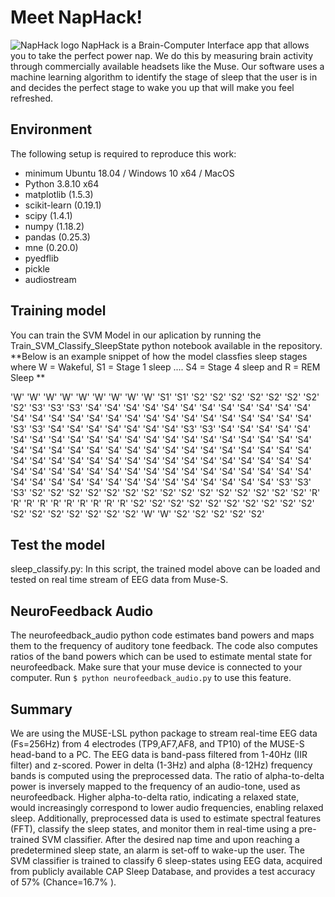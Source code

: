 # Meet NapHack!
![NapHack logo](https://github.com/napHack/frontend/blob/start/logo_naphack_blue.png?raw=true)
NapHack is a Brain-Computer Interface app that allows you to take the perfect power nap.
We do this by measuring brain activity through commercially available headsets like the Muse. 
Our software uses a machine learning algorithm to identify the stage of sleep that the user is in and decides the perfect stage to wake you up that will make you feel refreshed.

## Environment ##
The following setup is required to reproduce this work:

- minimum Ubuntu 18.04 / Windows 10 x64 / MacOS
- Python 3.8.10 x64
- matplotlib (1.5.3)
- scikit-learn (0.19.1)
- scipy (1.4.1)
- numpy (1.18.2)
- pandas (0.25.3)
- mne (0.20.0)
- pyedflib
- pickle
- audiostream

## Training model ##
You can train the SVM Model in our aplication by running the Train_SVM_Classify_SleepState python notebook available in the repository.
**Below is an example snippet of how the model classfies sleep stages where W = Wakeful, S1 = Stage 1 sleep .... S4 = Stage 4 sleep and R = REM Sleep **

 'W' 'W' 'W' 'W' 'W' 'W' 'W' 'W' 'W' 'S1' 'S1' 'S2' 'S2' 'S2' 'S2' 'S2'
 'S2' 'S2' 'S2' 'S3' 'S3' 'S3' 'S4' 'S4' 'S4' 'S4' 'S4' 'S4' 'S4' 'S4'
 'S4' 'S4' 'S4' 'S4' 'S4' 'S4' 'S4' 'S4' 'S4' 'S4' 'S4' 'S4' 'S4' 'S4'
 'S4' 'S4' 'S4' 'S4' 'S4' 'S4' 'S3' 'S3' 'S4' 'S4' 'S4' 'S4' 'S4' 'S4'
 'S4' 'S3' 'S3' 'S4' 'S4' 'S4' 'S4' 'S4' 'S4' 'S4' 'S4' 'S4' 'S4' 'S4'
 'S4' 'S4' 'S4' 'S4' 'S4' 'S4' 'S4' 'S4' 'S4' 'S4' 'S4' 'S4' 'S4' 'S4'
 'S4' 'S4' 'S4' 'S4' 'S4' 'S4' 'S4' 'S4' 'S4' 'S4' 'S4' 'S4' 'S4' 'S4'
 'S4' 'S4' 'S4' 'S4' 'S4' 'S4' 'S4' 'S4' 'S4' 'S4' 'S4' 'S4' 'S4' 'S4'
 'S4' 'S4' 'S4' 'S4' 'S4' 'S4' 'S4' 'S4' 'S4' 'S4' 'S4' 'S4' 'S4' 'S4'
 'S4' 'S4' 'S4' 'S4' 'S4' 'S4' 'S4' 'S4' 'S4' 'S4' 'S4' 'S4' 'S4' 'S4'
 'S4' 'S4' 'S3' 'S3' 'S3' 'S2' 'S2' 'S2' 'S2' 'S2' 'S2' 'S2' 'S2' 'S2'
 'S2' 'S2' 'S2' 'S2' 'S2' 'S2' 'R' 'R' 'R' 'R' 'R' 'R' 'R' 'R' 'R' 'R'
 'S2' 'S2' 'S2' 'S2' 'S2' 'S2' 'S2' 'S2' 'S2' 'S2' 'S2' 'S2' 'S2' 'S2'
 'S2' 'S2' 'S2' 'W' 'W' 'S2' 'S2' 'S2' 'S2' 'S2' 
 ## Test the model ##
 sleep_classify.py: In this script, the trained model above can be loaded and tested on real time stream of EEG data from Muse-S.
 ## NeuroFeedback Audio ##
The neurofeedback_audio python code estimates band powers and maps them to the frequency of auditory tone feedback. The code also computes ratios of the band powers which can be used to estimate mental state for neurofeedback.
Make sure that your muse device is connected to your computer. Run `$ python neurofeedback_audio.py` to use this feature. 

## Summary ##
We are using the MUSE-LSL python package to stream real-time EEG data (Fs=256Hz) from 4 electrodes (TP9,AF7,AF8, and TP10) of the MUSE-S head-band to a PC. The EEG data is band-pass filtered from 1-40Hz (IIR filter) and z-scored. 
Power in delta (1-3Hz) and alpha (8-12Hz) frequency bands is computed using the preprocessed data. The ratio of alpha-to-delta power is inversely mapped to the frequency of an audio-tone, used as neurofeedback. Higher alpha-to-delta ratio, indicating a relaxed state, would increasingly correspond to lower audio frequencies, enabling relaxed sleep. 
Additionally, preprocessed data is used to estimate spectral features (FFT), classify the sleep states, and monitor them in real-time using a pre-trained SVM classifier. After the desired nap time and upon reaching a predetermined sleep state, an alarm is set-off to wake-up the user. The SVM classifier is trained to classify 6 sleep-states using EEG data, acquired from publicly available CAP Sleep Database, and provides a test accuracy of 57% (Chance=16.7% ). 




 
 



